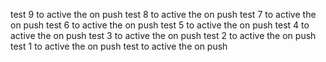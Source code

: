 test 9  to active the on push
test 8  to active the on push
test 7  to active the on push
test 6  to active the on push
test 5  to active the on push
test 4  to active the on push
test 3  to active the on push
test 2  to active the on push
test 1  to active the on push
test  to active the on push
